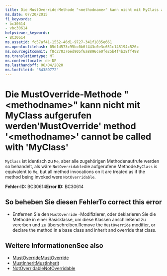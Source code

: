 ```yaml
---
title: Die MustOverride-Methode "<methodname>" kann nicht mit MyClass aufgerufen werden
ms.date: 07/20/2015
f1_keywords:
- bc30614
- vbc30614
helpviewer_keywords:
- BC30614
ms.assetid: fc57af41-1552-46d1-9727-341f1835e661
ms.openlocfilehash: 05d1d573c95bc0b6f443c0e3c651c148194c526c
ms.sourcegitcommit: f8c270376ed905f6a8896ce0fe25b4f4b38ff498
ms.translationtype: MT
ms.contentlocale: de-DE
ms.lasthandoff: 06/04/2020
ms.locfileid: "84389772"
---
```

# <a name="mustoverride-method-methodname-cannot-be-called-with-myclass"></a><span data-ttu-id="0c7b5-102">Die MustOverride-Methode "\<methodname>" kann nicht mit MyClass aufgerufen werden</span><span class="sxs-lookup"><span data-stu-id="0c7b5-102">'MustOverride' method '\<methodname>' cannot be called with 'MyClass'</span></span>
<span data-ttu-id="0c7b5-103">`MyClass` ist identisch zu `Me`, aber alle zugehörigen Methodenaufrufe werden so behandelt, als wäre `NotOverridable`die aufgerufene Methode.</span><span class="sxs-lookup"><span data-stu-id="0c7b5-103">`MyClass` is equivalent to `Me`, but all method invocations on it are treated as if the method being invoked were `NotOverridable`.</span></span>  
  
 <span data-ttu-id="0c7b5-104">**Fehler-ID:** BC30614</span><span class="sxs-lookup"><span data-stu-id="0c7b5-104">**Error ID:** BC30614</span></span>  
  
## <a name="to-correct-this-error"></a><span data-ttu-id="0c7b5-105">So beheben Sie diesen Fehler</span><span class="sxs-lookup"><span data-stu-id="0c7b5-105">To correct this error</span></span>  
  
- <span data-ttu-id="0c7b5-106">Entfernen Sie den `MustOverride` -Modifizierer, oder deklarieren Sie die Methode in einer Basisklasse, um diese Klassen anschließend zu vererben und zu überschreiben.</span><span class="sxs-lookup"><span data-stu-id="0c7b5-106">Remove the `MustOverride` modifier, or declare the method in a base class and inherit and override that class.</span></span>  
  
## <a name="see-also"></a><span data-ttu-id="0c7b5-107">Weitere Informationen</span><span class="sxs-lookup"><span data-stu-id="0c7b5-107">See also</span></span>

- [<span data-ttu-id="0c7b5-108">MustOverride</span><span class="sxs-lookup"><span data-stu-id="0c7b5-108">MustOverride</span></span>](../language-reference/modifiers/mustoverride.md)
- [<span data-ttu-id="0c7b5-109">MustInherit</span><span class="sxs-lookup"><span data-stu-id="0c7b5-109">MustInherit</span></span>](../language-reference/modifiers/mustinherit.md)
- [<span data-ttu-id="0c7b5-110">NotOverridable</span><span class="sxs-lookup"><span data-stu-id="0c7b5-110">NotOverridable</span></span>](../language-reference/modifiers/notoverridable.md)
